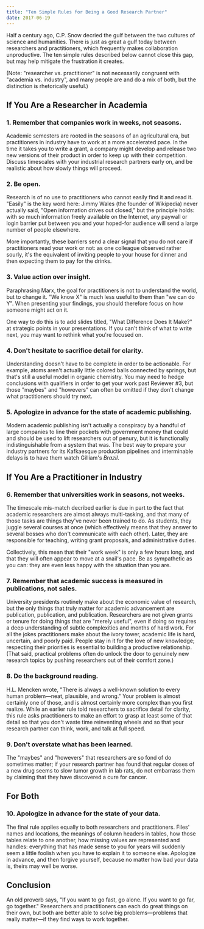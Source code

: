 ```yaml
---
title: "Ten Simple Rules for Being a Good Research Partner"
date: 2017-06-19
---
```


<p>Half a century ago, C.P. Snow decried the gulf between the two
cultures of science and humanities.  There is just as great a gulf
today between researchers and practitioners, which frequently makes
collaboration unproductive.  The ten simple rules described below
cannot close this gap, but may help mitigate the frustration it
creates.</p>

<p>(Note: "researcher vs. practitioner" is not necessarily congruent with
"academia vs. industry", and many people are and do a mix of both, but
the distinction is rhetorically useful.)</p>

<h2>If You Are a Researcher in Academia</h2>

<h3>1. Remember that companies work in weeks, not seasons.</h3>

<p>Academic semesters are rooted in the seasons of an agricultural
era, but practitioners in industry have to work at a more accelerated
pace.  In the time it takes you to write a grant, a company might
develop and release two new versions of their product in order to keep
up with their competition.  Discuss timescales with your industrial
research partners early on, and be realistic about how slowly things
will proceed.</p>

<h3>2. Be open.</h3>

<p>Research is of no use to practitioners who cannot easily find it
and read it.  "Easily" is the key word here: Jimmy Wales (the founder
of Wikipedia) never actually said, "Open information drives out
closed," but the principle holds: with so much information freely
available on the Internet, any paywall or login barrier put between
you and your hoped-for audience will send a large number of people
elsewhere.</p>

<p>More importantly, these barriers send a clear signal that you do
not care if practitioners read your work or not: as one colleague
observed rather sourly, it's the equivalent of inviting people to your
house for dinner and then expecting them to pay for the drinks.</p>

<h3>3. Value action over insight.</h3>

<p>Paraphrasing Marx, the goal for practitioners is not to understand
the world, but to change it.  "We know X" is much less useful to them
than "we can do Y".  When presenting your findings, you should
therefore focus on how someone might act on it.</p>

<p>One way to do this is to add slides titled, "What Difference Does
It Make?"  at strategic points in your presentations.  If you can't
think of what to write next, you may want to rethink what you're
focused on.</p>

<h3>4. Don't hesitate to sacrifice detail for clarity.</h3>

<p>Understanding doesn't have to be complete in order to be
actionable.  For example, atoms aren't actually little colored balls
connected by springs, but that's still a useful model in organic
chemistry.  You may need to hedge conclusions with qualifiers in order
to get your work past Reviewer #3, but those "maybes" and "howevers"
can often be omitted if they don't change what practitioners should
try next.</p>

<h3>5. Apologize in advance for the state of academic publishing.</h3>

<p>Modern academic publishing isn't actually a conspiracy by a handful
of large companies to line their pockets with government money that
could and should be used to lift researchers out of penury, but it is
functionally indistinguishable from a system that was.  The best way
to prepare your industry partners for its Kafkaesque production
pipelines and interminable delays is to have them watch Gilliam's
<em>Brazil</em>.</p>

<h2>If You Are a Practitioner in Industry</h2>

<h3>6. Remember that universities work in seasons, not weeks.</h3>

<p>The timescale mis-match decribed earlier is due in part to the fact
that academic researchers are almost always multi-tasking, and that
many of those tasks are things they've never been trained to do.  As
students, they juggle several courses at once (which effectively means
that they answer to several bosses who don't communicate with each
other).  Later, they are responsible for teaching, writing grant
proposals, and administrative duties.</p>

<p>Collectively, this mean that their "work week" is only a few hours
long, and that they will often appear to move at a snail's pace.  Be
as sympathetic as you can: they are even less happy with the situation
than you are.</p>

<h3>7. Remember that academic success is measured in publications, not sales.</h3>

<p>University presidents routinely make about the economic value of
research, but the only things that truly matter for academic
advancement are publication, publication, and publication.
Researchers are not given grants or tenure for doing things that are
"merely useful", even if doing so requires a deep understanding of
subtle complexities and months of hard work.  For all the jokes
practitioners make about the ivory tower, academic life is hard,
uncertain, and poorly paid.  People stay in it for the love of new
knowledge; respecting their priorities is essential to building a
productive relationship.  (That said, practical problems often do
unlock the door to genuinely new research topics by pushing
researchers out of their comfort zone.)</p>

<h3>8. Do the background reading.</h3>

<p>H.L. Mencken wrote, "There is always a well-known solution to every
human problem—neat, plausible, and wrong."  Your problem is almost
certainly one of those, and is almost certainly more complex than you
first realize.  While an earlier rule told researchers to sacrifice
detail for clarity, this rule asks practitioners to make an effort to
grasp at least some of that detail so that you don't waste time
reinventing wheels and so that your research partner can think, work,
and talk at full speed.</p>

<h3>9. Don't overstate what has been learned.</h3>

<p>The "maybes" and "howevers" that researchers are so fond of do
sometimes matter; if your research partner has found that regular
doses of a new drug seems to slow tumor growth in lab rats, do not
embarrass them by claiming that they have discovered a cure for
cancer.</p>

<h2>For Both</h2>

<h3>10. Apologize in advance for the state of your data.</h3>

<p>The final rule applies equally to both researchers and
practitioners.  Files' names and locations, the meanings of column
headers in tables, how those tables relate to one another, how missing
values are represented and handles: everything that has made sense to
you for years will suddenly seem a little foolish when you have to
explain it to someone else.  Apologize in advance, and then forgive
yourself, because no matter how bad your data is, theirs may well be
worse.</p>

<h2>Conclusion</h2>

<p>An old proverb says, "If you want to go fast, go alone.  If you
want to go far, go together."  Researchers and practitioners can each
do great things on their own, but both are better able to solve big
problems—problems that really matter—if they find ways to work
together.</p>
